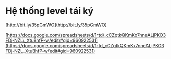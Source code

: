 # Hệ thống level tái ký

[http://bit.ly/35pGmWO](http://bit.ly/35pGmWO)



[https://docs.google.com/spreadsheets/d/1rtd\_cCZqtkQKmKx7nneALjPKO3FDj-NZL\_XtuBhfP-w/edit\#gid=960922531](https://docs.google.com/spreadsheets/d/1rtd_cCZqtkQKmKx7nneALjPKO3FDj-NZL_XtuBhfP-w/edit#gid=960922531)

